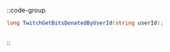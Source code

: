 ::code-group
  ```csharp [Method]
  long TwitchGetBitsDonatedByUserId(string userId);
  ```
  ```csharp [Example]

  ```
::